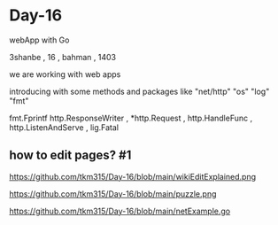 # Day-16
webApp with Go

3shanbe , 16 , bahman , 1403

we are working with web apps

introducing with some methods and packages like "net/http"  "os" "log" "fmt"

fmt.Fprintf
http.ResponseWriter , *http.Request , http.HandleFunc , http.ListenAndServe , lig.Fatal

how to edit pages? #1
---------------------

https://github.com/tkm315/Day-16/blob/main/wikiEditExplained.png

https://github.com/tkm315/Day-16/blob/main/puzzle.png

https://github.com/tkm315/Day-16/blob/main/netExample.go

